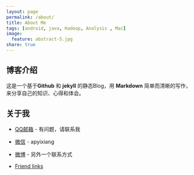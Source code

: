 ```yaml
---
layout: page
permalink: /about/
title: About Me
tags: [android, java, Hadoop, Analysis , Mac]
image:
  feature: abstract-5.jpg
share: true
---
```

## 博客介绍

  这是一个基于**Github** 和 **jekyll** 的静态Blog，用 **Markdown** 简单而清晰的写作，来分享自己的知识、心得和体会。

## 关于我
- [QQ邮箱](553784520@qq.com) - 有问题，请联系我
- [微信]() - apyixiang
- [微博](http://weibo.com/p/1005053240479372/home?from=page_100505&mod=TAB#place) - 另外一个联系方式

- [Friend links](/links/)
